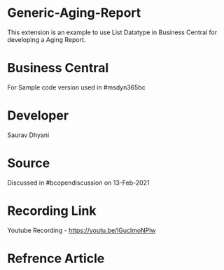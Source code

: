 # Generic-Aging-Report
This extension is an example to use List Datatype in Business Central for developing a Aging Report.

# Business Central
For Sample code version used in #msdyn365bc

# Developer
Saurav Dhyani

# Source
Discussed in #bcopendiscussion on 13-Feb-2021

# Recording Link
Youtube Recording - https://youtu.be/lGuclmoNPlw

# Refrence Article
